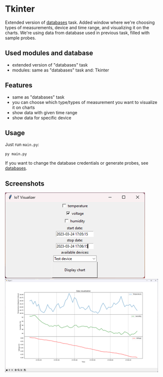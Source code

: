 # Tkinter
Extended version of [databases](https://github.com/krzysztofhewelt/python-tasks/tree/main/databases) task. Added window where we're choosing types of measurements, device and time range, and visualizing it on the charts.
We're using data from database used in previous task, filled with sample probes. 

## Used modules and database
* extended version of "databases" task
* modules: same as "databases" task and: Tkinter

## Features
 * same as "databases" task
 * you can choose which type/types of measurement you want to visualize it on charts
 * show data with given time range
 * show data for specific device

## Usage
Just run ``main.py``:
```commandline
py main.py
```

If you want to change the database credentials or generate probes, see [databases](https://github.com/krzysztofhewelt/python-tasks/blob/main/databases/README.md).

## Screenshots
<img src="screenshots/main.png" alt="main window">
<img src="screenshots/charts.png" alt="charts">